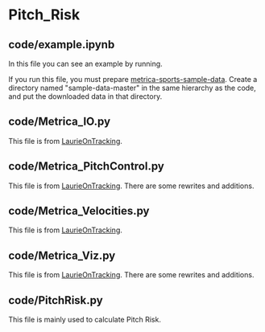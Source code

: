 # Pitch_Risk

## code/example.ipynb

In this file you can see an example by running.

If you run this file, you must prepare [metrica-sports-sample-data][2]. Create a directory named "sample-data-master" in the same hierarchy as the code, and put the downloaded data in that directory.

## code/Metrica_IO.py

This file is from [LaurieOnTracking][1].

## code/Metrica_PitchControl.py

This file is from [LaurieOnTracking][1]. There are some rewrites and additions.

## code/Metrica_Velocities.py

This file is from [LaurieOnTracking][1].

## code/Metrica_Viz.py

This file is from [LaurieOnTracking][1]. There are some rewrites and additions.

## code/PitchRisk.py

This file is mainly used to calculate Pitch Risk.


[1]:https://github.com/Friends-of-Tracking-Data-FoTD/LaurieOnTracking
[2]:https://github.com/metrica-sports/sample-data
